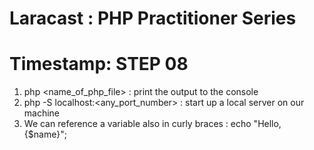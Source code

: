 # Laracast : PHP Practitioner Series 

# Timestamp: STEP 08

1. php <name_of_php_file> : print the output to the console
2. php -S localhost:<any_port_number> : start up a local server on our machine
3. We can reference a variable also in curly braces : echo "Hello, {$name}";